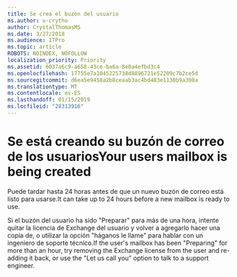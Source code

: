 ```yaml
---
title: Se crea el buzón del usuario
ms.author: v-crytho
author: CrystalThomasMS
ms.date: 3/27/2018
ms.audience: ITPro
ms.topic: article
ROBOTS: NOINDEX, NOFOLLOW
localization_priority: Priority
ms.assetid: 6037a6c9-a658-43ce-ba6a-8e0a4efbd3c4
ms.openlocfilehash: 17755e7a1045225738d8896721e52209c7b2ce5d
ms.sourcegitcommit: d6ea5e9458a2b8ceaab3ac4bd483e1130b9a398a
ms.translationtype: MT
ms.contentlocale: es-ES
ms.lasthandoff: 01/15/2019
ms.locfileid: "28313916"
---
```

# <a name="your-users-mailbox-is-being-created"></a><span data-ttu-id="fa615-102">Se está creando su buzón de correo de los usuarios</span><span class="sxs-lookup"><span data-stu-id="fa615-102">Your users mailbox is being created</span></span>

<span data-ttu-id="fa615-103">Puede tardar hasta 24 horas antes de que un nuevo buzón de correo está listo para usarse.</span><span class="sxs-lookup"><span data-stu-id="fa615-103">It can take up to 24 hours before a new mailbox is ready to use.</span></span>
  
<span data-ttu-id="fa615-104">Si el buzón del usuario ha sido "Preparar" para más de una hora, intente quitar la licencia de Exchange del usuario y volver a agregarlo hacer una copia de, o utilizar la opción "háganos le llame" para hablar con un ingeniero de soporte técnico.</span><span class="sxs-lookup"><span data-stu-id="fa615-104">If the user's mailbox has been "Preparing" for more than an hour, try removing the Exchange license from the user and re-adding it back, or use the "Let us call you" option to talk to a support engineer.</span></span>
  

